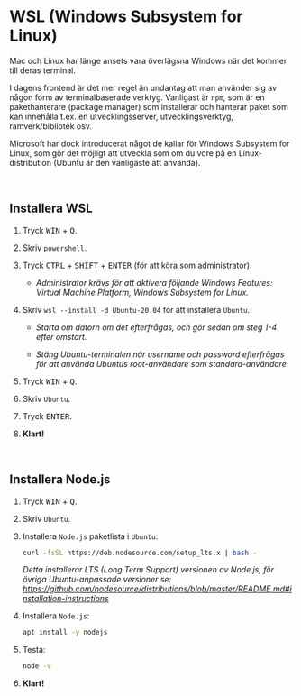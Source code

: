 # WSL (Windows Subsystem for Linux)

Mac och Linux har länge ansets vara överlägsna Windows när det kommer till deras terminal.

I dagens frontend är det mer regel än undantag att man använder sig av någon form av terminalbaserade verktyg. Vanligast är `npm`, som är en pakethanterare (package manager) som installerar och hanterar paket som kan innehålla t.ex. en utvecklingsserver, utvecklingsverktyg, ramverk/bibliotek osv.

Microsoft har dock introducerat något de kallar för Windows Subsystem for Linux, som gör det möjligt att utveckla som om du vore på en Linux-distribution (Ubuntu är den vanligaste att använda).

<br>

## Installera WSL

1. Tryck <kbd>WIN</kbd> + <kbd>Q</kbd>.

1. Skriv `powershell`.

1. Tryck <kbd>CTRL</kbd> + <kbd>SHIFT</kbd> + <kbd>ENTER</kbd> (för att köra som administrator).

    * _Administrator krävs för att aktivera följande Windows Features: Virtual Machine Platform, Windows Subsystem for Linux._

1. Skriv `wsl --install -d Ubuntu-20.04` för att installera `Ubuntu`.

    * _Starta om datorn om det efterfrågas, och gör sedan om steg 1-4 efter omstart._

    * _Stäng Ubuntu-terminalen när username och password efterfrågas för att använda Ubuntus root-användare som standard-användare._

1. Tryck <kbd>WIN</kbd> + <kbd>Q</kbd>.

1. Skriv `Ubuntu`.

1. Tryck <kbd>ENTER</kbd>.

1. **Klart!**

<br>

## Installera Node.js

1. Tryck <kbd>WIN</kbd> + <kbd>Q</kbd>.

1. Skriv `Ubuntu`.

1. Installera `Node.js` paketlista i `Ubuntu`:

    ```bash
    curl -fsSL https://deb.nodesource.com/setup_lts.x | bash -
    ```

    _Detta installerar LTS (Long Term Support) versionen av Node.js, för övriga Ubuntu-anpassade versioner se: https://github.com/nodesource/distributions/blob/master/README.md#installation-instructions_

1. Installera `Node.js`:

    ```bash
    apt install -y nodejs
    ```

1. Testa:

    ```bash
    node -v
    ```

1. **Klart!**
